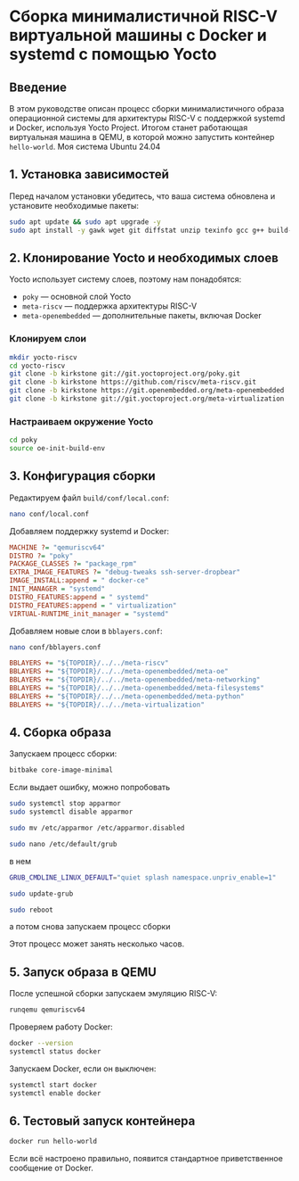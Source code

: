 # **Сборка минималистичной RISC-V виртуальной машины с Docker и systemd с помощью Yocto**

## **Введение**
В этом руководстве описан процесс сборки минималистичного образа операционной системы для архитектуры RISC-V с поддержкой systemd и Docker, используя Yocto Project. Итогом станет работающая виртуальная машина в QEMU, в которой можно запустить контейнер `hello-world`. Моя система Ubuntu 24.04

## **1. Установка зависимостей**
Перед началом установки убедитесь, что ваша система обновлена и установите необходимые пакеты:

```sh
sudo apt update && sudo apt upgrade -y
sudo apt install -y gawk wget git diffstat unzip texinfo gcc g++ build-essential     chrpath socat cpio python3 python3-pip python3-pexpect xz-utils debianutils     iputils-ping python3-git python3-jinja2 libegl1 libsdl1.2-dev pylint     xterm python3-subunit mesa-common-dev zstd liblz4-tool
```

## **2. Клонирование Yocto и необходимых слоев**
Yocto использует систему слоев, поэтому нам понадобятся:

- `poky` — основной слой Yocto
- `meta-riscv` — поддержка архитектуры RISC-V
- `meta-openembedded` — дополнительные пакеты, включая Docker

### **Клонируем слои**
```sh
mkdir yocto-riscv
cd yocto-riscv
git clone -b kirkstone git://git.yoctoproject.org/poky.git
git clone -b kirkstone https://github.com/riscv/meta-riscv.git
git clone -b kirkstone https://git.openembedded.org/meta-openembedded
git clone -b kirkstone git://git.yoctoproject.org/meta-virtualization
```

### **Настраиваем окружение Yocto**
```sh
cd poky
source oe-init-build-env
```

## **3. Конфигурация сборки**
Редактируем файл `build/conf/local.conf`:

```sh
nano conf/local.conf
```

Добавляем поддержку systemd и Docker:
```ini
MACHINE ?= "qemuriscv64"
DISTRO ?= "poky"
PACKAGE_CLASSES ?= "package_rpm"
EXTRA_IMAGE_FEATURES ?= "debug-tweaks ssh-server-dropbear"
IMAGE_INSTALL:append = " docker-ce"
INIT_MANAGER = "systemd"
DISTRO_FEATURES:append = " systemd"
DISTRO_FEATURES:append = " virtualization"
VIRTUAL-RUNTIME_init_manager = "systemd"
```

Добавляем новые слои в `bblayers.conf`:
```sh
nano conf/bblayers.conf
```
```ini
BBLAYERS += "${TOPDIR}/../../meta-riscv"
BBLAYERS += "${TOPDIR}/../../meta-openembedded/meta-oe"
BBLAYERS += "${TOPDIR}/../../meta-openembedded/meta-networking"
BBLAYERS += "${TOPDIR}/../../meta-openembedded/meta-filesystems"
BBLAYERS += "${TOPDIR}/../../meta-openembedded/meta-python"
BBLAYERS += "${TOPDIR}/../../meta-virtualization"
```

## **4. Сборка образа**
Запускаем процесс сборки:
```sh
bitbake core-image-minimal
```

Если выдает ошибку, можно попробовать
```sh
sudo systemctl stop apparmor
sudo systemctl disable apparmor

sudo mv /etc/apparmor /etc/apparmor.disabled
```
```sh
sudo nano /etc/default/grub
```
в нем 
```sh
GRUB_CMDLINE_LINUX_DEFAULT="quiet splash namespace.unpriv_enable=1"
```
```sh
sudo update-grub

sudo reboot
```
а потом снова запускаем процесс сборки


Этот процесс может занять несколько часов.

## **5. Запуск образа в QEMU**
После успешной сборки запускаем эмуляцию RISC-V:
```sh
runqemu qemuriscv64
```
Проверяем работу Docker:
```sh
docker --version
systemctl status docker
```
Запускаем Docker, если он выключен:
```sh
systemctl start docker
systemctl enable docker
```

## **6. Тестовый запуск контейнера**
```sh
docker run hello-world
```
Если всё настроено правильно, появится стандартное приветственное сообщение от Docker.